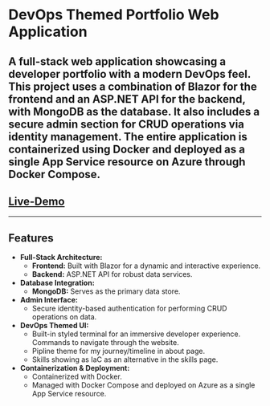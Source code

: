 # DevOps Themed Portfolio Web Application

A full-stack web application showcasing a developer portfolio with a modern DevOps feel. This project uses a combination of Blazor for the frontend and an ASP.NET API for the backend, with MongoDB as the database. It also includes a secure admin section for CRUD operations via identity management. The entire application is containerized using Docker and deployed as a single App Service resource on Azure through Docker Compose.
---

## [Live-Demo](https://dersim-portfolio.azurewebsites.net/)

---

## Features

- **Full-Stack Architecture:**
  - **Frontend:** Built with Blazor for a dynamic and interactive experience.
  - **Backend:** ASP.NET API for robust data services.
- **Database Integration:**
  - **MongoDB:** Serves as the primary data store.
- **Admin Interface:**
  - Secure identity-based authentication for performing CRUD operations on data.
- **DevOps Themed UI:**
  - Built-in styled terminal for an immersive developer experience. Commands to navigate through the website.
  - Pipline theme for my journey/timeline in about page.
  - Skills showing as IaC as an alternative in the skills page.
- **Containerization & Deployment:**
  - Containerized with Docker.
  - Managed with Docker Compose and deployed on Azure as a single App Service resource.
